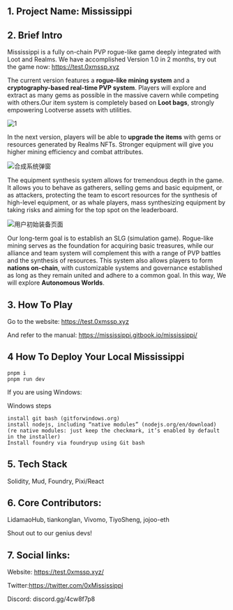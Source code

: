 
## 1. Project Name: Mississippi
## 2. Brief Intro
Mississippi is a fully on-chain PVP rogue-like game deeply integrated with Loot and Realms. We have accomplished Version 1.0 in 2 months, try out the game now: https://test.0xmssp.xyz

The current version features a **rogue-like mining system** and a **cryptography-based real-time PVP system**. Players will explore and extract as many gems as possible in the massive cavern while competing with others.Our item system is completely based on **Loot bags**, strongly empowering Lootverse assets with utilities.  

![1](https://hackmd.io/_uploads/S1rAUFHHa.png)


In the next version, players will be able to **upgrade the items** with gems or resources generated by Realms NFTs. Stronger equipment will give you higher mining efficiency and combat attributes.  

![合成系统弹窗](https://hackmd.io/_uploads/HygbPtSrp.png)


The equipment synthesis system allows for tremendous depth in the game. It allows you to behave as gatherers, selling gems and basic equipment, or as attackers, protecting the team to escort resources for the synthesis of high-level equipment, or as whale players, mass synthesizing equipment by taking risks and aiming for the top spot on the leaderboard.


![用户初始装备页面](https://hackmd.io/_uploads/rJJjR6UHa.png)


Our long-term goal is to establish an SLG (simulation game). Rogue-like mining serves as the foundation for acquiring basic treasures, while our alliance and team system will complement this with a range of PVP battles and the synthesis of resources. This system also allows players to form **nations on-chain**, with customizable systems and governance established as long as they remain united and adhere to a common goal. In this way, We will explore **Autonomous Worlds**. 


## 3. How To Play
Go to the website: https://test.0xmssp.xyz 

And refer to the manual: https://mississippi.gitbook.io/mississippi/


## 4 How To Deploy Your Local Mississippi

```text
pnpm i
pnpm run dev
```

If you are using Windows:

Windows steps
```text
install git bash (gitforwindows.org)
install nodejs, including “native modules” (nodejs.org/en/download) (re native modules: just keep the checkmark, it’s enabled by default in the installer)
Install foundry via foundryup using Git bash
```


## 5. Tech Stack
Solidity, Mud, Foundry, Pixi/React

## 6. Core Contributors:
LidamaoHub, tiankonglan, Vivomo, TiyoSheng, jojoo-eth

Shout out to our genius devs!

## 7. Social links:
Website: https://test.0xmssp.xyz/

Twitter:https://twitter.com/0xMississippi

Discord: discord.gg/4cw8f7p8
